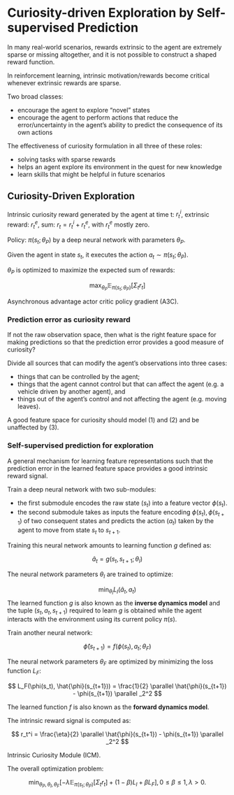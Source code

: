 # Curiosity-driven Exploration by Self-supervised Prediction

In many real-world scenarios, rewards extrinsic to the agent are extremely sparse or missing altogether, and it is not possible to construct a shaped reward function.

In reinforcement learning, intrinsic motivation/rewards become critical whenever extrinsic rewards are sparse.

Two broad classes:

* encourage the agent to explore “novel” states
* encourage the agent to perform actions that reduce the error/uncertainty in the agent’s ability to predict the consequence of its own actions

The effectiveness of curiosity formulation in all three of these roles:

* solving tasks with sparse rewards
* helps an agent explore its environment in the quest for new knowledge 
* learn skills that might be helpful in future scenarios

## Curiosity-Driven Exploration

Intrinsic curiosity reward generated by the agent at time t: $r_t^i$, extrinsic reward: $r_t^e$, sum: $r_t = r_t^i + r_t^e$, with $r_t^e$ mostly zero.

Policy: $\pi(s_t ; \theta_P)$ by a deep neural network with parameters $\theta_P$.

Given the agent in state $s_t$, it executes the action $a_t \sim \pi(s_t ; \theta_P)$.

$\theta_P$ is optimized to maximize the expected sum of rewards:

$$
\max_{\theta_P} \mathbb{E}_{\pi(s_t ; \theta_P)} [\Sigma_t r_t]
$$

Asynchronous advantage actor critic policy gradient (A3C).

### Prediction error as curiosity reward

If not the raw observation space, then what is the right feature space for making predictions so that the prediction error provides a good measure of curiosity?

Divide all sources that can modify the agent’s observations into three cases:

* things that can be controlled by the agent;
* things that the agent cannot control but that can affect the agent (e.g. a vehicle driven by another agent), and
* things out of the agent’s control and not affecting the agent (e.g. moving leaves).

A good feature space for curiosity should model (1) and (2) and be unaffected by (3).

### Self-supervised prediction for exploration

A general mechanism for learning feature representations such that the prediction error in the learned feature space provides a good intrinsic reward signal.

Train a deep neural network with two sub-modules:

* the first submodule encodes the raw state $(s_t)$ into a feature vector $\phi(s_t)$.
* the second submodule takes as inputs the feature encoding $\phi(s_t), \phi(s_{t+1})$ of two consequent states and predicts the action $(a_t)$ taken by the agent to move from state $s_t$ to $s_{t+1}$.

Training this neural network amounts to learning function $g$ defined as:

$$
\hat{a}_t = g(s_t, s_{t+1} ; \theta_I)
$$

The neural network parameters $\theta_I$ are trained to optimize:

$$
\min_{\theta_I} L_I(\hat{a}_t, a_t)
$$
The learned function $g$ is also known as the **inverse dynamics model** and the tuple $(s_t, a_t, s_{t+1})$ required to learn $g$ is obtained while the agent interacts with the environment using its current policy $\pi(s)$.

Train another neural network:

$$
\hat{\phi}(s_{t+1}) = f(\phi(s_t), a_t ; \theta_F)
$$

The neural network parameters $\theta_F$ are optimized by minimizing the loss function $L_F$:

$$
L_F(\phi(s_t), \hat{\phi}(s_{t+1})) = \frac{1}{2} \parallel \hat{\phi}(s_{t+1}) - \phi(s_{t+1}) \parallel _2^2
$$

The learned function $f$ is also known as the **forward dynamics model**.

The intrinsic reward signal is computed as:

$$
r_t^i = \frac{\eta}{2} \parallel \hat{\phi}(s_{t+1}) - \phi(s_{t+1}) \parallel _2^2
$$

Intrinsic Curiosity Module (ICM).

The overall optimization problem:

$$
\min_{\theta_P, \theta_I, \theta_F} [-\lambda \mathbb{E}_{\pi(s_t;\theta_P)}[\Sigma_t r_t] + (1-\beta) L_I + \beta L_F], 0 \leq \beta \leq 1, \lambda > 0.
$$


